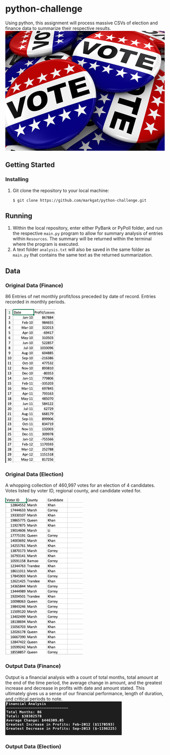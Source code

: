 # python-challenge
Using python, this assignment will process massive CSVs of election and finance data to summarize their respective results.
![vote](Images/vote.jpg)
## Getting Started
### Installing
1) Git clone the repository to your local machine:
    ````
    $ git clone https://github.com/markgat/python-challenge.git
    ````
## Running
1) Within the local repository, enter either PyBank or PyPoll folder, and run the respective ````main.py```` program to allow for summary analysis of entries within ````Resources````. The summary will be returned within the terminal where the program is executed.
2) A text folder ````analysis.txt```` will also be saved in the same folder as ````main.py```` that contains the same text as the returned summarization.
## Data
### Original Data (Finance)
86 Entries of net monthly profit/loss preceded by date of record. Entries recorded in monthly periods.

![profit-loss](Images/profit-loss.png)
### Original Data (Election)
A whopping collection of 460,997 votes for an election of 4 candidates. Votes listed by voter ID, regional county, and candidate voted for.

![vote_entries](Images/vote_entries.png)
### Output Data (Finance)
Output is a financial analysis with a count of total months, total amount at the end of the time period, the average change in amount, and the greatest increase and decrease in profits with date and amount stated. This ultimately gives us a sense of our financial performance, length of duration, and critical periods to note. 
![Financial-Analysis](Images/fin_analysis.png)
### Output Data (Election)